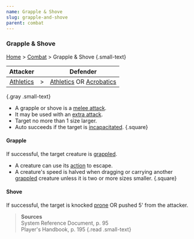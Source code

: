 ```yaml
---
name: Grapple & Shove
slug: grapple-and-shove
parent: combat
---
```

### Grapple & Shove
[Home](dm-operations-center) > [Combat](combat-menu) > Grapple & Shove {.small-text}

| Attacker               |     |        Defender                                    |
| :--------------------: | --: | :------------------------------------------------: |
| [Athletics](athletics) |  >  | [Athletics](athletics) OR [Acrobatics](acrobatics) |
{.gray .small-text}

- A grapple or shove is a [melee attack](attack-melee).
- It may be used with an [extra attack](extra-attack).
- Target no more than 1 size larger.
- Auto succeeds if the target is [incapacitated](incapacitated).
{.square}

#### Grapple
If successful, the target creature is [grappled](grappled).
- A creature can use its [action](action) to escape.
- A creature's speed is halved when dragging or carrying another [grappled](grappled) creature unless it is two or more sizes smaller.
{.square}

#### Shove
If successful, the target is knocked [prone](prone) OR pushed 5' from the attacker.

> **Sources** <br/>
> System Reference Document, p. 95<br/>
> Player's Handbook, p. 195
{.read .small-text}
